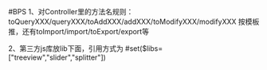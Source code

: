 #BPS
1、对Controller里的方法名规则：toQueryXXX/queryXXX/toAddXXX/addXXX/toModifyXXX/modifyXXX
按模板推，还有toImport/import/toExport/export等

2、第三方js库放lib下面，引用方式为 #set($libs=["treeview","slider","splitter"])
